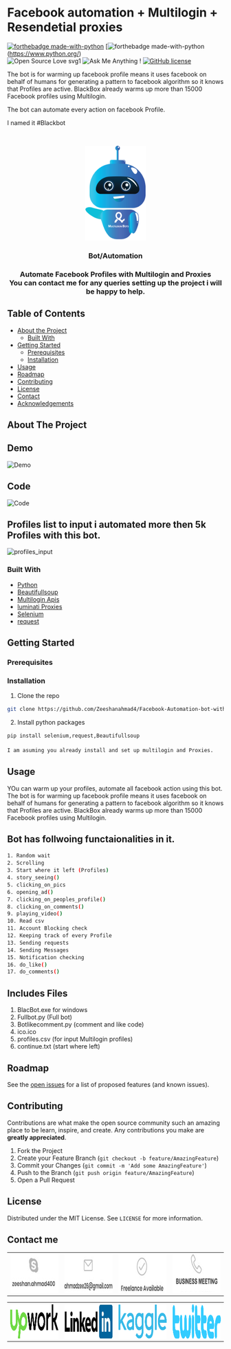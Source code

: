 # Facebook automation + Multilogin + Resendetial proxies
 [![forthebadge made-with-python](http://ForTheBadge.com/images/badges/made-with-python.svg)](https://www.python.org/) [![forthebadge made-with-python](https://img.icons8.com/color/48/000000/selenium-test-automation.png)(https://www.python.org/) <br>
 ![Open Source Love svg1](https://badges.frapsoft.com/os/v1/open-source.svg?v=103)
  ![Ask Me Anything !](https://img.shields.io/badge/Ask%20me-anything-1abc9c.svg)
[![GitHub license](https://img.shields.io/github/license/Naereen/StrapDown.js.svg)](https://github.com/Naereen/StrapDown.js/blob/master/LICENSE)

The bot is for warming up facebook profile means it uses facebook on behalf of humans for generating a pattern to facebook algorithm so it knows that Profiles are active. BlackBox already warms up more than 15000 Facebook profiles using Multilogin.

The bot can automate every action on facebook Profile.

I named it #Blackbot


<!-- PROJECT LOGO -->
<br />
<p align="center">
  <a href="https://github.com/Zeeshanahmad4/Facebook-Automation-bot-with-Multilogin-and-Proxies">
    <img src="https://github.com/Zeeshanahmad4/My-Path-to-Python/blob/master/resources/MLA%20LOGO.png" alt="Logo" width="140" height="220">
  </a>
  <h3 align="center">Bot/Automation</h3>
  <h3 align="center">Automate Facebook Profiles with Multilogin and Proxies</a> <br>
   You can contact me for any queries setting up the project i will be happy to help.</h3>
</p>



<!-- TABLE OF CONTENTS -->
## Table of Contents

* [About the Project](#about-the-project)
  * [Built With](#built-with)
* [Getting Started](#getting-started)
  * [Prerequisites](#prerequisites)
  * [Installation](#installation)
* [Usage](#usage)
* [Roadmap](#roadmap)
* [Contributing](#contributing)
* [License](#license)
* [Contact](#contact)
* [Acknowledgements](#acknowledgements)

<!-- ABOUT THE PROJECT -->
## About The Project
## Demo
![Demo](https://github.com/Zeeshanahmad4/Facebook-Automation-bot-with-Multilogin-and-Proxies/blob/master/MyVideo.gif)

## Code
![Code](https://github.com/Zeeshanahmad4/Facebook-Automation-bot-with-Multilogin-and-Proxies/blob/master/Code_snap.PNG)

## Profiles list to input i automated more then 5k Profiles with this bot.
![profiles_input](https://github.com/Zeeshanahmad4/Facebook-Automation-bot-with-Multilogin-and-Proxies/blob/master/Profiles_snaps.PNG)


### Built With
* [Python](https://www.python.org/)
* [Beautifullsoup](https://www.crummy.com/software/BeautifulSoup/bs4/doc/)
* [Multilogin Apis](https://multilogin.com/)
* [luminati Proxies](https://luminati.io/l)
* [Selenium](https://selenium-python.readthedocs.io/)
* [request](https://docs.python.org/3/library/urllib.html)



<!-- GETTING STARTED -->
## Getting Started

### Prerequisites

### Installation
1. Clone the repo
```sh
git clone https://github.com/Zeeshanahmad4/Facebook-Automation-bot-with-Multilogin-and-Proxies.git
```

2. Install python packages
```sh
pip install selenium,request,Beautifullsoup

I am asuming you already install and set up multilogin and Proxies.
```

<!-- USAGE EXAMPLES -->
## Usage

YOu can warm up your profiles, automate all facebook action using this bot.
The bot is for warming up facebook profile means it uses facebook on behalf of humans for generating a pattern to facebook algorithm so it knows that Profiles are active.
BlackBox already warms up more than 15000 Facebook profiles using Multilogin.

## Bot has follwoing functaionalities in it.
```sh
1. Random wait
2. Scrolling
3. Start where it left (Profiles)
4. story_seeing()
5. clicking_on_pics
6. opening_ad()
7. clicking_on_peoples_profile()
8. clicking_on_comments()
9. playing_video()
10. Read csv
11. Account Blocking check
12. Keeping track of every Profile
13. Sending requests
14. Sending Messages
15. Notification checking
16. do_like()
17. do_comments()
```

## Includes Files
1. BlacBot.exe for windows
1. Fullbot.py (Full bot)
2. Botlikecomment.py (comment and like code)
2. ico.ico 
1. profiles.csv (for input Multilogin profiles)
2. continue.txt (start where left) 

<!-- ROADMAP -->
## Roadmap
See the [open issues](https://github.com/Zeeshanahmad4/Facebook-Automation-bot-with-Multilogin-and-Proxies/issues) for a list of proposed features (and known issues).

<!-- CONTRIBUTING -->
## Contributing

Contributions are what make the open source community such an amazing place to be learn, inspire, and create. Any contributions you make are **greatly appreciated**.

1. Fork the Project
2. Create your Feature Branch (`git checkout -b feature/AmazingFeature`)
3. Commit your Changes (`git commit -m 'Add some AmazingFeature'`)
4. Push to the Branch (`git push origin feature/AmazingFeature`)
5. Open a Pull Request

<!-- LICENSE -->
## License
Distributed under the MIT License. See `LICENSE` for more information.

<!-- CONTACT -->
## Contact me

<table>
  <tr>
    <th>
      <ahref="http://zeeshanahmad.me/" >
    <img src="https://github.com/Zeeshanahmad4/My-Path-to-Python/blob/master/multimedia/edit1.jpg" alt="Logo" width="182" height="90">
 </a> </th>
    <th>
      <a href="http://zeeshanahmad.me/">
    <img src="https://github.com/Zeeshanahmad4/My-Path-to-Python/blob/master/multimedia/edit2.jpg" alt="Logo" width="182" height="90">
 </a> </th>
    <th>
      <a href="http://zeeshanahmad.me/">
    <img src="https://github.com/Zeeshanahmad4/My-Path-to-Python/blob/master/multimedia/edit3.jpg" alt="Logo" width="182" height="90">
 </a> </th>
    <th>
      <a href="http://zeeshanahmad.me/">
    <img src="https://github.com/Zeeshanahmad4/My-Path-to-Python/blob/master/multimedia/edit41.jpg" alt="Logo" width="182  " height="90">
 </a> </th>
    </tr>
 </table>
<table>
  <tr>
    <th>
      <a href="https://www.upwork.com/freelancers/~0180a61cf01f9bc71d" >
    <img src="https://github.com/Zeeshanahmad4/My-Path-to-Python/blob/master/multimedia/download.png" alt="Logo" width="182" height="80">
 </a> </th>
    <th>
      <a href="https://www.linkedin.com/in/zeeshan-ahmad-87098b105/">
    <img src="https://github.com/Zeeshanahmad4/My-Path-to-Python/blob/master/multimedia/linked-in-3200.jpg" alt="Logo" width="182" height="80">
 </a> </th>
    <th>
      <a href="https://www.kaggle.com/zeeshanahmad4">
    <img src="https://github.com/Zeeshanahmad4/My-Path-to-Python/blob/master/multimedia/Kaggle_logo.png" alt="Logo" width="182" height="80">
 </a> </th>
    <th>
      <a href="https://twitter.com/Zeeshan_Ahmad6">
    <img src="https://github.com/Zeeshanahmad4/My-Path-to-Python/blob/master/multimedia/twitter-logo-png-open-2000.png" alt="Logo" width="182" height="80">
 </a> </th>
    </tr>
 </table>






